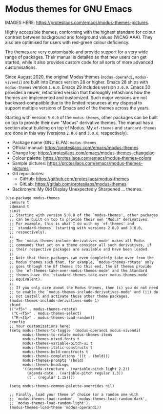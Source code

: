 # Modus themes for GNU Emacs

IMAGES HERE: <https://protesilaos.com/emacs/modus-themes-pictures>.

Highly accessible themes, conforming with the highest standard for
colour contrast between background and foreground values (WCAG AAA).
They also are optimised for users with red-green colour deficiency.

The themes are very customisable and provide support for a very wide
range of packages.  Their manual is detailed so that new users can get
started, while it also provides custom code for all sorts of more
advanced customisations.

Since August 2020, the original Modus themes (`modus-operandi`,
`modus-vivendi`) are built into Emacs version 28 or higher.  Emacs 28
ships with `modus-themes` version `1.6.0`.  Emacs 29 includes version
`3.0.0`.  Emacs 30 provides a newer, refactored version that
thoroughly refashions how the themes are implemented and customized.
Such major versions are not backward-compatible due to the limited
resources at my disposal to support multiple versions of Emacs and of
the themes across the years.

Starting with version `5.0.0` of the `modus-themes`, other packages
can be built on top to provide their own "Modus" derivative themes.
The manual has a section about building on top of Modus. My
`ef-themes` and `standard-themes` are done in this way (versions
`2.0.0` and `3.0.0`, respectively).

+ Package name (GNU ELPA): `modus-themes`
+ Official manual: <https://protesilaos.com/emacs/modus-themes>
+ Change log: <https://protesilaos.com/emacs/modus-themes-changelog>
+ Colour palette: <https://protesilaos.com/emacs/modus-themes-colors>
+ Sample pictures: <https://protesilaos.com/emacs/modus-themes-pictures>
+ Git repositories:
  + GitHub: <https://github.com/protesilaos/modus-themes>
  + GitLab: <https://gitlab.com/protesilaos/modus-themes>
+ Backronym: My Old Display Unexpectedly Sharpened ... themes.

```elisp
(use-package modus-themes
  :ensure t
  :demand t
  :init
  ;; Starting with version 5.0.0 of the `modus-themes', other packages
  ;; can be built on top to provide their own "Modus" derivatives.
  ;; For example, this is what I do with my `ef-themes' and
  ;; `standard-themes' (starting with versions 2.0.0 and 3.0.0,
  ;; respectively).
  ;;
  ;; The `modus-themes-include-derivatives-mode' makes all Modus
  ;; commands that act on a theme consider all such derivatives, if
  ;; their respective packages are available and have been loaded.
  ;;
  ;; Note that those packages can even completely take over from the
  ;; Modus themes such that, for example, `modus-themes-rotate' only
  ;; goes through the Ef themes (to this end, the Ef themes provide
  ;; the `ef-themes-take-over-modus-themes-mode' and the Standard
  ;; themes have the `standard-themes-take-over-modus-themes-mode'
  ;; equivalent).
  ;;
  ;; If you only care about the Modus themes, then (i) you do not need
  ;; to enable the `modus-themes-include-derivatives-mode' and (ii) do
  ;; not install and activate those other theme packages.
  (modus-themes-include-derivatives-mode 1)
  :bind
  (("<f5>" . modus-themes-rotate)
   ("C-<f5>" . modus-themes-select)
   ("M-<f5>" . modus-themes-load-random))
  :config
  ;; Your customizations here:
  (setq modus-themes-to-toggle '(modus-operandi modus-vivendi)
        modus-themes-to-rotate modus-themes-items
        modus-themes-mixed-fonts t
        modus-themes-variable-pitch-ui t
        modus-themes-italic-constructs t
        modus-themes-bold-constructs t
        modus-themes-completions '((t . (bold)))
        modus-themes-prompts '(bold)
        modus-themes-headings
        '((agenda-structure . (variable-pitch light 2.2))
          (agenda-date . (variable-pitch regular 1.3))
          (t . (regular 1.15))))

  (setq modus-themes-common-palette-overrides nil)

  ;; Finally, load your theme of choice (or a random one with
  ;; `modus-themes-load-random', `modus-themes-load-random-dark',
  ;; `modus-themes-load-random-light').
  (modus-themes-load-theme 'modus-operandi))
```
